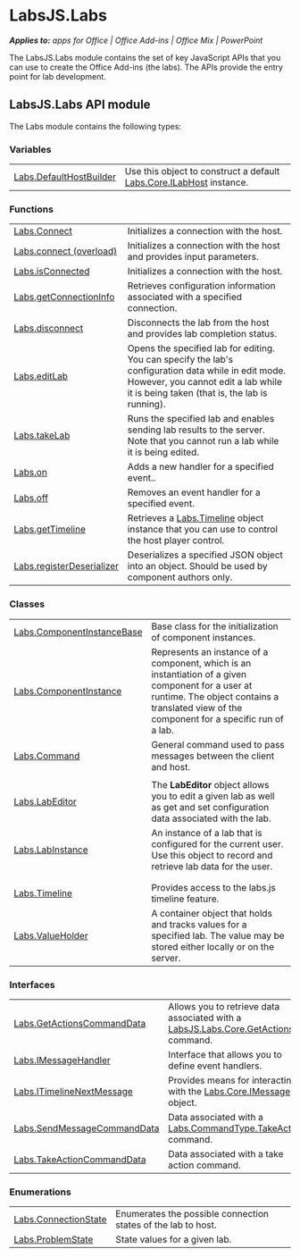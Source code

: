 
# LabsJS.Labs

 _**Applies to:** apps for Office | Office Add-ins | Office Mix | PowerPoint_

The LabsJS.Labs module contains the set of key JavaScript APIs that you can use to create the Office Add-ins (the labs). The APIs provide the entry point for lab development.

## LabsJS.Labs API module

The Labs module contains the following types:


### Variables


|||
|:-----|:-----|
|[Labs.DefaultHostBuilder](../../reference/office-mix/labs.defaulthostbuilder.md)|Use this object to construct a default [Labs.Core.ILabHost](../../reference/office-mix/labs.core.ilabhost.md) instance.|

### Functions


|||
|:-----|:-----|
|[Labs.Connect](../../reference/office-mix/labs.connect.md)|Initializes a connection with the host.|
|[Labs.connect (overload)](../../reference/office-mix/labs.connect-overload.md)|Initializes a connection with the host and provides input parameters.|
|[Labs.isConnected](../../reference/office-mix/labs.isconnected.md)|Initializes a connection with the host.|
|[Labs.getConnectionInfo](../../reference/office-mix/labs.getconnectioninfo.md)|Retrieves configuration information associated with a specified connection.|
|[Labs.disconnect](../../reference/office-mix/labs.disconnect.md)|Disconnects the lab from the host and provides lab completion status.|
|[Labs.editLab](../../reference/office-mix/labs.editlab.md)|Opens the specified lab for editing. You can specify the lab's configuration data while in edit mode. However, you cannot edit a lab while it is being taken (that is, the lab is running).|
|[Labs.takeLab](../../reference/office-mix/labs.takelab.md)|Runs the specified lab and enables sending lab results to the server. Note that you cannot run a lab while it is being edited.|
|[Labs.on](../../reference/office-mix/labs.on.md)|Adds a new handler for a specified event..|
|[Labs.off](../../reference/office-mix/labs.off.md)|Removes an event handler for a specified event.|
|[Labs.getTimeline](../../reference/office-mix/labs.gettimeline.md)|Retrieves a [Labs.Timeline](../../reference/office-mix/labs.timeline.md) object instance that you can use to control the host player control.|
|[Labs.registerDeserializer](../../reference/office-mix/labs.registerdeserializer.md)|Deserializes a specified JSON object into an object. Should be used by component authors only.|

### Classes


|||
|:-----|:-----|
|[Labs.ComponentInstanceBase](../../reference/office-mix/labs.componentinstancebase.md)|Base class for the initialization of component instances.|
|[Labs.ComponentInstance](../../reference/office-mix/labs.componentinstance.md)|Represents an instance of a component, which is an instantiation of a given component for a user at runtime. The object contains a translated view of the component for a specific run of a lab.|
|[Labs.Command](../../reference/office-mix/labs.command.md)|General command used to pass messages between the client and host.|
|||
|[Labs.LabEditor](../../reference/office-mix/labs.labeditor.md)|The  **LabEditor** object allows you to edit a given lab as well as get and set configuration data associated with the lab.|
|[Labs.LabInstance](../../reference/office-mix/labs.labinstance.md)|An instance of a lab that is configured for the current user. Use this object to record and retrieve lab data for the user.|
|||
|||
|[Labs.Timeline](../../reference/office-mix/labs.timeline.md)|Provides access to the labs.js timeline feature.|
|[Labs.ValueHolder](../../reference/office-mix/labs.valueholder.md)|A container object that holds and tracks values for a specified lab. The value may be stored either locally or on the server.|

### Interfaces


|||
|:-----|:-----|
|[Labs.GetActionsCommandData](../../reference/office-mix/labs.getactionscommanddata.md)|Allows you to retrieve data associated with a [LabsJS.Labs.Core.GetActions](../../reference/office-mix/labsjs.labs.core.getactions.md) command.|
|[Labs.IMessageHandler](../../reference/office-mix/labs.imessagehandler.md)|Interface that allows you to define event handlers.|
|[Labs.ITimelineNextMessage](../../reference/office-mix/labs.itimelinenextmessage.md)|Provides means for interacting with the [Labs.Core.IMessage](https://msdn.microsoft.com/library/office/mt599680.aspx) object.|
|[Labs.SendMessageCommandData](../../reference/office-mix/labs.sendmessagecommanddata.md)|Data associated with a [Labs.CommandType.TakeAction](https://msdn.microsoft.com/library/office/mt599680.aspx) command.|
|[Labs.TakeActionCommandData](../../reference/office-mix/labs.takeactioncommanddata.md)|Data associated with a take action command.|

### Enumerations


|||
|:-----|:-----|
|[Labs.ConnectionState](../../reference/office-mix/labs.connectionstate.md)|Enumerates the possible connection states of the lab to host.|
|[Labs.ProblemState](../../reference/office-mix/labs.problemstate.md)|State values for a given lab.|
